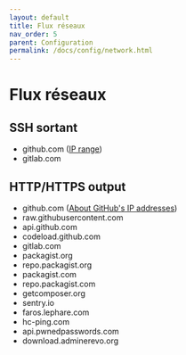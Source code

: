 ```yaml
---
layout: default
title: Flux réseaux
nav_order: 5
parent: Configuration
permalink: /docs/config/network.html
---
```


# Flux réseaux

## SSH sortant

- github.com ([IP range](https://help.github.com/articles/what-ip-addresses-does-github-use-that-i-should-whitelist))
- gitlab.com

## HTTP/HTTPS output

- github.com ([About GitHub's IP addresses](https://help.github.com/en/articles/about-githubs-ip-addresses))
- raw.githubusercontent.com
- api.github.com
- codeload.github.com
- gitlab.com
- packagist.org
- repo.packagist.org
- packagist.com
- repo.packagist.com
- getcomposer.org
- sentry.io
- faros.lephare.com
- hc-ping.com
- api.pwnedpasswords.com
- download.adminerevo.org
